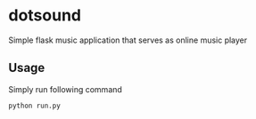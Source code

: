 # dotsound
Simple flask music application that serves as online music player

Usage
-----

Simply run following command

```
python run.py
```

